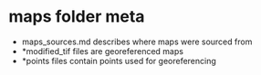 # maps folder meta

* maps_sources.md describes where maps were sourced from
* *modified_tif files are georeferenced maps
* *points files contain points used for georeferencing
